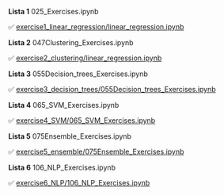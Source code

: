 **Lista 1** 025_Exercises.ipynb

:white_check_mark: [exercise1_linear_regression/linear_regression.ipynb](https://github.com/mawojcik/machine-learning/blob/main/exercise1_linear_regression/linear_regression.ipynb)

**Lista 2** 047Clustering_Exercises.ipynb

:white_check_mark: [exercise2_clustering/linear_regression.ipynb](https://github.com/mawojcik/machine-learning/blob/main/exercise2_clustering/047Clustering_Exercises.ipynb)

**Lista 3** 055Decision_trees_Exercises.ipynb

:white_check_mark: [exercise3_decision_trees/055Decision_trees_Exercises.ipynb](https://github.com/mawojcik/machine-learning/tree/main/exercise3_decision_trees)


**Lista 4** 065_SVM_Exercises.ipynb

:white_check_mark: [exercise4_SVM/065_SVM_Exercises.ipynb](https://github.com/mawojcik/machine-learning/tree/main/exercise4_SVM)

**Lista 5** 075Ensemble_Exercises.ipynb

:white_check_mark: [exercise5_ensemble/075Ensemble_Exercises.ipynb](https://github.com/mawojcik/machine-learning/tree/main/exercise5_ensemble)

**Lista 6** 106_NLP_Exercises.ipynb

:white_check_mark: [exercise6_NLP/106_NLP_Exercises.ipynb](https://github.com/mawojcik/machine-learning/tree/main/exercise6_NLP)